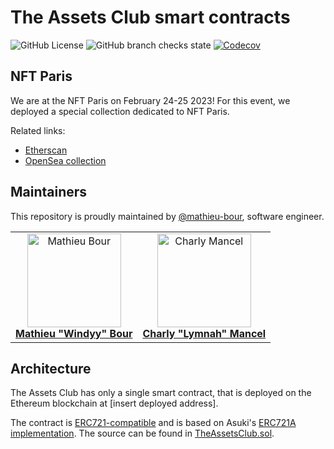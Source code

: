# The Assets Club smart contracts

![GitHub License](https://img.shields.io/github/license/assets-club/smart-contracts?style=for-the-badge)
![GitHub branch checks state](https://img.shields.io/github/checks-status/assets-club/smart-contracts/main?style=for-the-badge)
[![Codecov](https://img.shields.io/codecov/c/gh/assets-club/smart-contracts?style=for-the-badge&token=oW4DQ9MuUh)](https://app.codecov.io/gh/assets-club/smart-contracts)

## NFT Paris

We are at the NFT Paris on February 24-25 2023! For this event, we deployed a special collection dedicated to NFT Paris.

Related links:

- [Etherscan](https://etherscan.io/address/0xd13fbe29dbd15bd0175122a4f8c90072c568511d)
- [OpenSea collection](https://opensea.io/collection/theassetsclub-at-nft-paris)

## Maintainers

This repository is proudly maintained by [@mathieu-bour](https://github.com/mathieu-bour), software engineer.

<table>
  <tr>
    <td align="center">
      <a href="https://github.com/mathieu-bour">
        <img src="https://avatars.githubusercontent.com/u/21281702?v=3?s=150" width="150px;" alt="Mathieu Bour"/>
        <br />
        <b>Mathieu "Windyy" Bour</b>
      </a>
    </td>
    <td align="center">
      <a href="https://github.com/Lymnah">
        <img src="https://avatars.githubusercontent.com/u/29931035?v=3?s=150" width="150px;" alt="Charly Mancel"/>
        <br />
        <b>Charly "Lymnah" Mancel</b>
      </a>
    </td>
  </tr>
</table>

## Architecture

The Assets Club has only a single smart contract, that is deployed on the Ethereum blockchain at [insert deployed address].

The contract is [ERC721-compatible](https://eips.ethereum.org/EIPS/eip-721) and is based on Asuki's [ERC721A implementation](https://www.erc721a.org).
The source can be found in [TheAssetsClub.sol](contracts/TheAssetsClub.sol).
